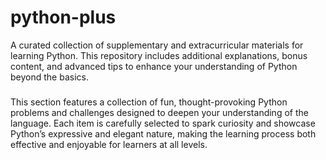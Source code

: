 # python-plus
 A curated collection of supplementary and extracurricular materials for learning Python. This repository includes additional explanations, bonus content, and advanced tips to enhance your understanding of Python beyond the basics.
 ###
 This section features a collection of fun, thought-provoking Python problems and challenges designed to deepen your understanding of the language. Each item is carefully selected to spark curiosity and showcase Python’s expressive and elegant nature, making the learning process both effective and enjoyable for learners at all levels.
